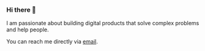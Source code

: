 ### Hi there 👋

I am passionate about building digital products that solve complex problems and help people.

You can reach me directly via [email](mailto:wb@winstonbarlow.com).
